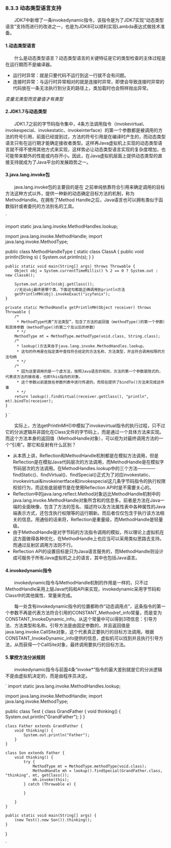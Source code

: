 
### 8.3.3 动态类型语言支持
　　JDK7中新增了一条invokedynamic指令，该指令是为了JDK7实现“动态类型语言”支持而进行的改进之一，也是为JDK8可以顺利实现Lambda表达式做技术准备。

#### 1.动态类型语言

　　什么是动态类型语言？动态类型语言的关键特征是它的类型检查的主体过程是在运行期而不是编译器。

+ 运行时异常：就是只要代码不运行到这一行就不会有问题。
+ 连接时异常：与运行时异常相对的就是连接时异常，即使会导致连接时异常的代码放在一条无法执行到分支的路径上，类加载时也会照样抛出异常。

*变量无类型而变量值才有类型*


#### 2.JDK1.7与动态类型

　　JDK1.7之前的字节码指令集中，4条方法调用指令（invokevirtual、invokespecial、invokestatic、invokeinterface）的第一个参数都是被调用的方法的符号引用，前面已经提到过，方法的符号引用是在编译时产生的，而动态类型语言只有在运行期才能确定接收者类型。这样再Java虚拟机上实现的动态类型语言就不得不使用其他方式来实现，这样势必让动态类型语言实现的复杂度增加，也可能带来额外的性能或内存开小。因此，在Java虚拟机层面上提供动态类型的直接支持就成为了Java平台的发展趋势之一。

#### 3.java.lang.invoke包

　　java.lang.invoke包的主要目的是在 之前单纯依靠符合引用来确定调用的目标方法这种方式以外，提供一种新的动态确定目标方法的机制，称为MethodHandle。在拥有了Method Handle之后，Java语言也可以拥有类似于函数指针或者委托的方法别名的工具。

`

import static java.lang.invoke.MethodHandles.lookup;

import java.lang.invoke.MethodHandle;
import java.lang.invoke.MethodType;



public class MethodHandleType {
    static class ClassA {
        public void println(String s) {
            System.out.println(s);
        }
    }
    
    public static void main(String[] args) throws Throwable {
        Object obj = System.currentTimeMillis() % 2 == 0 ? System.out : new ClassA();
        
        System.out.println(obj.getClass());
        //无论obj最终是哪个类，下面这句都能正确调用到println方法
        getPrintlnMH(obj).invokeExact("icyfenix");
    }
    
    private static MethodHandle getPrintlnMH(Object receiver) throws Throwable {
    	/*
    	 * MethodType代表“方法类型”，包含了方法的返回值（methodType()的第一个参数）和具体参数（methodType()的第二个及以后的参数）
    	 * */
        MethodType mt = MethodType.methodType(void.class, String.class);
        /*
         * lookup()方法来自于java.lang.invoke.MethodHandles.lookup，
         * 这句的作用是在指定类中查找符合给定的方法名称、方法类型，并且符合调用权限的方法句柄
         * */
        /*
         * 因为这里调用的是一个虚方法，按照Java语言的规则，方法的第一个参数是隐式的，代表该方法的接收者，也即this指向的对象，
         * 这个参数以前是放在参数列表中进行传递的，而现在提供了bindTo()方法来完成这件事
         * */
        return lookup().findVirtual(receiver.getClass(), "println", mt).bindTo(receiver);
    }
}
`

　　实际上，方法getPrintlnMH()中模拟了invokevirtual指令的执行过程，只不过它的分派逻辑并非固化在Class文件的字节码上，而是通过一个具体方法来实现。而这个方法本身的返回值（MethodHandle对象），可以视为对最终调用方法的一个“引用”。那它和反射有什么区别？

+ 从本质上讲，Reflection和MethodHandle机制都是在模拟方法调用，但是Reflection是在模拟Java代码层次的方法调用，而MethodHandle是在模拟字节码层次的方法调用。在MethodHandles.lookup中的三个方法————findStatic()、findVirtual()、findSpecial()正式为了对应invokestatic、invokevirtual&invokeinertface和invokespecial这几条字节码指令的执行权限校验行为，而这些底层细节是在使用Reflection API时是不需要关心的。
+ Reflection中的java.lang.reflect.Method对象远比MethodHandle机制中的java.lang.invoke.MethodHandle对象所含和的信息多。前者是方法在Java一端的全面映像，包含了方法的签名、描述符以及方法属性表中各种属性的Java端表示方式，还包含执行权限等的运行期新。而后者仅仅包含于执行该方法相关的信息。用通俗的话来将，Reflection是重量级，而MethodHandle是轻量级。
+ 由于MethodHandle是对字节码的方法指令调用的模拟，所以理论上虚拟机在这方面做得各种优化，在MethodHandle上也应当可以采用类似思路去支持。而通过反射区调用方法则不行。
+ Reflection API的设置目标是只为Java语言服务的，而MethodHandle则设计成可服务于所有Java虚拟机之上的语言，其中也包括Java语言。


#### 4.invokedynamic指令

　　invokedynamic指令与MethodHandle机制的作用是一样的，只不过MethodHandle采用上层Java代码和API来实现，invokedynamic采用字节码和Class中的其他属性、常量来完成。

　　每一处含有invokedynamic指令的位置都称作“动态调用点”，这条指令的第一个参数不再是代表方法符合引用的CONSTANT\_Methodref\_info常量，而是变为CONSTANT\_InvokeDynamic\_info。从这个常量中可以得到3项信息：引导方法、方法类型和名称。引导方法是由固定参数的，并且返回值是java.lang.invoke.CallSite对象，这个代表真正要执行的目标方法调用。根据CONSTANT\_InvokeDynamic\_info提供的信息，虚拟机可以找到并且执行引导方法，从而获得一个CallSite对象，最终调用要执行的目标方法。



#### 5.掌控方法分派规则

　　invokedynamic指令与前面4条“invoke*”指令的最大差别就是它的分派逻辑不是由虚拟机决定的，而是由程序员决定。

`
import static java.lang.invoke.MethodHandles.lookup;

import java.lang.invoke.MethodHandle;
import java.lang.invoke.MethodType;


public class Test {
	class GrandFather {
		void thinking() {
			System.out.println("GrandFather");
		}
	}
	
	class Father extends GrandFather {
		void thinking() {
			System.out.println("Father");
		}
	}
	
	class Son extends Father {
		void thinking() {
			try {
				MethodType mt = MethodType.methodType(void.class);
				MethodHandle mh = lookup().findSpecial(GrandFather.class, "thinking", mt, getClass());
				mh.invoke(this);
			} catch (Throwable e) {
				
			}
			
		}
	}
	
	public static void main(String[] args) {
		(new Test().new Son()).thinking();
	}
}

`


